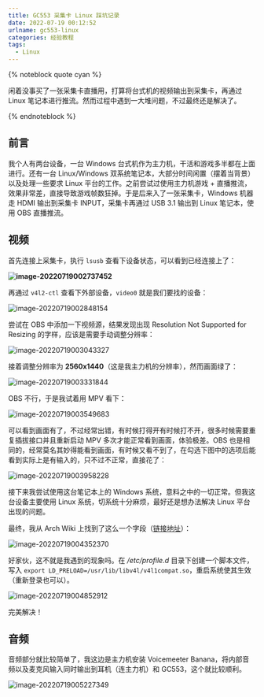 ```yaml
---
title: GC553 采集卡 Linux 踩坑记录
date: 2022-07-19 00:12:52
urlname: gc553-linux
categories: 经验教程
tags:
  - Linux
---
```


{% noteblock quote cyan %}

闲着没事买了一张采集卡直播用，打算将台式机的视频输出到采集卡，再通过 Linux 笔记本进行推流。然而过程中遇到一大堆问题，不过最终还是解决了。

{% endnoteblock %}

<!-- more -->

## 前言

我个人有两台设备，一台 Windows 台式机作为主力机，干活和游戏多半都在上面进行。还有一台 Linux/Windows 双系统笔记本，大部分时间闲置（摆着当背景）以及处理一些要求 Linux 平台的工作。之前尝试过使用主力机游戏 + 直播推流，效果非常差，直接导致游戏帧数狂掉。于是后来入了一张采集卡，Windows 机器走 HDMI 输出到采集卡 INPUT，采集卡再通过 USB 3.1 输出到 Linux 笔记本，使用 OBS 直播推流。

## 视频

首先连接上采集卡，执行 `lsusb` 查看下设备状态，可以看到已经连接上了：

**![image-20220719002737452](/home/secriy/Working/hexo/source/_posts/GC553-%E9%87%87%E9%9B%86%E5%8D%A1-Linux-%E8%B8%A9%E5%9D%91%E8%AE%B0%E5%BD%95/image-20220719002737452.png)**

再通过 `v4l2-ctl` 查看下外部设备，`video0` 就是我们要找的设备：

![image-20220719002848154](/home/secriy/Working/hexo/source/_posts/GC553-%E9%87%87%E9%9B%86%E5%8D%A1-Linux-%E8%B8%A9%E5%9D%91%E8%AE%B0%E5%BD%95/image-20220719002848154.png)

尝试在 OBS 中添加一下视频源，结果发现出现 Resolution Not Supported for Resizing 的字样，应该是需要手动调整分辨率：

![image-20220719003043327](/home/secriy/Working/hexo/source/_posts/GC553-%E9%87%87%E9%9B%86%E5%8D%A1-Linux-%E8%B8%A9%E5%9D%91%E8%AE%B0%E5%BD%95/image-20220719003043327.png)

接着调整分辨率为 **2560x1440**（这是我主力机的分辨率），然而画面绿了：

![image-20220719003331844](/home/secriy/Working/hexo/source/_posts/GC553-%E9%87%87%E9%9B%86%E5%8D%A1-Linux-%E8%B8%A9%E5%9D%91%E8%AE%B0%E5%BD%95/image-20220719003331844.png)

OBS 不行，于是我试着用 MPV 看下：

![image-20220719003549683](/home/secriy/Working/hexo/source/_posts/GC553-%E9%87%87%E9%9B%86%E5%8D%A1-Linux-%E8%B8%A9%E5%9D%91%E8%AE%B0%E5%BD%95/image-20220719003549683.png)

可以看到画面有了，不过经常出错，有时候打得开有时候打不开，很多时候需要重复插拔接口并且重新启动 MPV 多次才能正常看到画面，体验极差。OBS 也是相同的，经常莫名其妙得能看到画面，有时候又看不到了，在勾选下图中的选项后能看到实际上是有输入的，只不过不正常，直接花了：

![image-20220719003958228](/home/secriy/Working/hexo/source/_posts/GC553-%E9%87%87%E9%9B%86%E5%8D%A1-Linux-%E8%B8%A9%E5%9D%91%E8%AE%B0%E5%BD%95/image-20220719003958228.png)

接下来我尝试使用这台笔记本上的 Windows 系统，意料之中的一切正常。但我这台设备主要使用 Linux 系统，切系统十分麻烦，最好还是想办法解决 Linux 平台出现的问题。

最终，我从 Arch Wiki 上找到了这么一个字段（[链接地址](https://wiki.archlinux.org/title/webcam_setup#V4L1_support)）：

![image-20220719004352370](/home/secriy/Working/hexo/source/_posts/GC553-%E9%87%87%E9%9B%86%E5%8D%A1-Linux-%E8%B8%A9%E5%9D%91%E8%AE%B0%E5%BD%95/image-20220719004352370.png)

好家伙，这不就是我遇到的现象吗。在 */etc/profile.d* 目录下创建一个脚本文件，写入 `export LD_PRELOAD=/usr/lib/libv4l/v4l1compat.so`，重启系统使其生效（重新登录也可以）。

![image-20220719004852912](/home/secriy/Working/hexo/source/_posts/GC553-%E9%87%87%E9%9B%86%E5%8D%A1-Linux-%E8%B8%A9%E5%9D%91%E8%AE%B0%E5%BD%95/image-20220719004852912.png)

完美解决！

## 音频

音频部分就比较简单了，我这边是主力机安装 Voicemeeter Banana，将内部音频以及麦克风输入同时输出到耳机（连主力机）和 GC553，这个就比较顺利。

![image-20220719005227349](/home/secriy/Working/hexo/source/_posts/GC553-%E9%87%87%E9%9B%86%E5%8D%A1-Linux-%E8%B8%A9%E5%9D%91%E8%AE%B0%E5%BD%95/image-20220719005227349.png)
